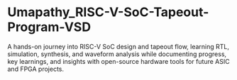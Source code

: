 # Umapathy_RISC-V-SoC-Tapeout-Program-VSD
A hands-on journey into RISC-V SoC design and tapeout flow, learning RTL, simulation, synthesis, and waveform analysis while documenting progress, key learnings, and insights with open-source hardware tools for future ASIC and FPGA projects.
